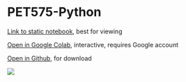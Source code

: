 # PET575-Python

[Link to static notebook](https://andrzejtunkiel.github.io/PET575-Python/PET575%2C_Data_Analysis_in_Python.html), best for viewing

[Open in Google Colab](https://colab.research.google.com/github/AndrzejTunkiel/PET575-Python/blob/master/PET575%2C_Data_Analysis_in_Python.ipynb), interactive, requires Google account

[Open in Github](https://github.com/AndrzejTunkiel/PET575-Python/blob/master/PET575%2C_Data_Analysis_in_Python.ipynb), for download

![](https://latex.codecogs.com/svg.latex?P&space;=&space;\frac{\frac{L}{q}}{1&space;&plus;&space;\sqrt{(\frac{z}{q})}})
